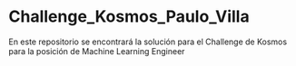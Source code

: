 # Challenge_Kosmos_Paulo_Villa
En este repositorio se encontrará la solución para el Challenge de Kosmos para la posición de Machine Learning Engineer
